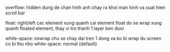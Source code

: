 overflow: hidden 
dung de chan hinh anh chay ra khoi man hinh va xuat hien scroll bar


float: right/left
cac element xung quanh cai element float do se wrap xung quanh floated element, thay vi tro thanh 1 layer ben duoi 

white-space: nowrap 
chu se chay dai tren 1 dong va ko bi wrap du screen co bi thu nho
white-space: normal (default)